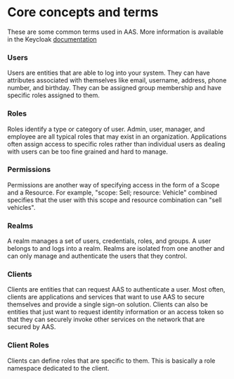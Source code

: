 # Core concepts and terms

These are some common terms used in AAS. More information is available in the
Keycloak [documentation](https://www.keycloak.org/docs/latest/server_admin/index.html#core-concepts-and-terms)

### Users

Users are entities that are able to log into your system. 
They can have attributes associated with themselves like email, username, address, phone number, and birthday. 
They can be assigned group membership and have specific roles assigned to them.

### Roles

Roles identify a type or category of user. Admin, user, manager, and employee are all typical roles that 
may exist in an organization. Applications often assign access to specific roles rather 
than individual users as dealing with users can be too fine grained and hard to manage.

### Permissions

Permissions are another way of specifying access in the form of a Scope and a Resource.
For example, "scope: Sell; resource: Vehicle" combined
specifies that the user with this scope and resource combination can "sell vehicles".

### Realms

A realm manages a set of users, credentials, roles, and groups. A user belongs to and logs into a realm. 
Realms are isolated from one another and can only manage and authenticate the users that they control.

### Clients

Clients are entities that can request AAS to authenticate a user. Most often, clients are applications 
and services that want to use AAS to secure themselves and provide a single sign-on solution. 
Clients can also be entities that just want to request identity information or an access token so that they 
can securely invoke other services on the network that are secured by AAS.

### Client Roles

Clients can define roles that are specific to them. This is basically a role namespace dedicated to the client.



